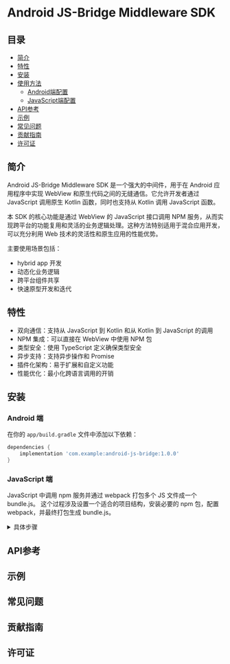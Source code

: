 # Android JS-Bridge Middleware SDK

## 目录

- [简介](#简介)
- [特性](#特性)
- [安装](#安装)
- [使用方法](#使用方法)
    - [Android端配置](#android端配置)
    - [JavaScript端配置](#javascript端配置)
- [API参考](#api参考)
- [示例](#示例)
- [常见问题](#常见问题)
- [贡献指南](#贡献指南)
- [许可证](#许可证)

## 简介

Android JS-Bridge Middleware SDK 是一个强大的中间件，用于在 Android 应用程序中实现 WebView 和原生代码之间的无缝通信。它允许开发者通过 JavaScript 调用原生 Kotlin 函数，同时也支持从 Kotlin 调用 JavaScript 函数。

本 SDK 的核心功能是通过 WebView 的 JavaScript 接口调用 NPM 服务，从而实现跨平台的功能复用和灵活的业务逻辑处理。这种方法特别适用于混合应用开发，可以充分利用 Web 技术的灵活性和原生应用的性能优势。

主要使用场景包括：
- hybrid app 开发
- 动态化业务逻辑
- 跨平台组件共享
- 快速原型开发和迭代

## 特性

- 双向通信：支持从 JavaScript 到 Kotlin 和从 Kotlin 到 JavaScript 的调用
- NPM 集成：可以直接在 WebView 中使用 NPM 包
- 类型安全：使用 TypeScript 定义确保类型安全
- 异步支持：支持异步操作和 Promise
- 插件化架构：易于扩展和自定义功能
- 性能优化：最小化跨语言调用的开销

## 安装

### Android 端

在你的 `app/build.gradle` 文件中添加以下依赖：

```gradle
dependencies {
    implementation 'com.example:android-js-bridge:1.0.0'
}
```

### JavaScript 端

JavaScript 中调用 npm 服务并通过 webpack 打包多个 JS 文件成一个 bundle.js。
这个过程涉及设置一个适合的项目结构，安装必要的 npm 包，配置 webpack，并最终打包生成 bundle.js。

<details>
<summary>具体步骤</summary>

### 1.初始化项目
首先创建一个新的项目文件夹，并初始化一个 npm 项目：
```shell
mkdir web-js-npm
cd web-js-npm
npm init -y  # 自动生成 package.json 文件
```

生成的 `package.json` 如下：
```json
{
    "name": "js-npm-web",
    "version": "1.0.0",
    "description": "",
    "main": "index.js",
    "scripts": {
        "test": "echo \"Error: no test specified\" && exit 1"
    },
    "keywords": [],
    "author": "",
    "license": "ISC"
}
```

### 2.安装依赖
安装 webpack ：
```shell
npm install webpack webpack-cli --save-dev 
```
`webpack` 是核心工具，`webpack-cli` 允许你在命令行中运行 `webpack`

### 3.创建项目结构
在项目目录下创建一个简单的文件结构：
```shell
/web-js-npm
  /src
    index.js
    component.js
  /output
  webpack.config.js
  package.json
```
在 src 文件夹中，index.js 可以是入口文件，而 component.js 是一个额外的模块。

### 4.编写 JavaScript 文件
调用 npm 服务 [debeem-wallet](https://www.npmjs.com/package/debeem-wallet)，需要安装 debeem-wallet 服务和对应的依赖
```shell
npm install debeem-wallet debeem-id debeem-cipher ethers idb
npm install fake-indexeddb --save
```

### 5.配置 webpack
在项目根目录下创建 webpack.config.js：
```shell
// webpack.config.js
const path = require('path');

module.exports = {
  mode: 'production',
  entry: './src/index.js',  // 入口文件
  output: {
    filename: 'bundle.js',  // 输出文件
    path: path.resolve(__dirname, 'output'),  // 输出路径
  }
};
```
这个配置告诉 webpack 从 src/index.js 开始打包，将所有依赖打包到 output/bundle.js。

### 6.生成 bundle.js 文件
使用 webpack 命令生成 bundle.js
```shell
npx webpack 
```

</details>

## API参考


## 示例


## 常见问题


## 贡献指南


## 许可证


